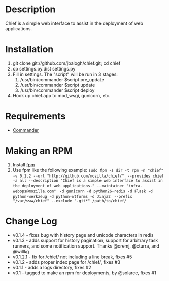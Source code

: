 # Description

Chief is a simple web interface to assist in the deployment of web applications.

# Installation

1. git clone git://github.com/jbalogh/chief.git; cd chief
2. cp settings.py.dist settings.py
3. Fill in settings. The "script" will be run in 3 stages:
    1. /usr/bin/commander $script pre_update
    2. /usr/bin/commander $script update
    3. /usr/bin/commander $script deploy
4. Hook up chief.app to mod\_wsgi, gunicorn, etc.

# Requirements

* [Commander](https://github.com/oremj/commander)

# Making an RPM

1. Install [fpm](https://github.com/jordansissel/fpm/wiki)
2. Use fpm like the following example:
`sudo fpm -s dir -t rpm -n "chief" -v 0.1.2 --url "http://github.com/mozilla/chief/" `
`--provides chief -a all --description "Chief is a simple web interface to assist in `
`the deployment of web applications." --maintainer "infra-webops@mozilla.com" `
`-d gunicorn -d python26-redis -d Flask -d python-werkzeug -d python-wtforms -d Jinja2 `
`--prefix "/var/www/chief" --exclude ".git*" /path/to/chief/`

# Change Log

* v0.1.4 - fixes bug with history page and unicode characters in redis
* v0.1.3 - adds support for history pagination, support for arbitrary
  task runners, and some notification support.
  Thanks @oremj, @cturra, and @willkg
* v0.1.2.1 - fix for /chief/ not including a line break, fixes #5
* v0.1.2 - adds proper index page for /chief/, fixes #3
* v0.1.1 - adds a logs directory, fixes #2
* v0.1   - tagged to make an rpm for deployments, by @solarce, fixes #1
